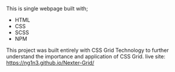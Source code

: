 This is single webpage built with;
- HTML
- CSS
- SCSS
- NPM

This project was built entirely with CSS Grid Technology to further understand the importance and application of CSS Grid.
live site: https://ng1n3.github.io/Nexter-Grid/
